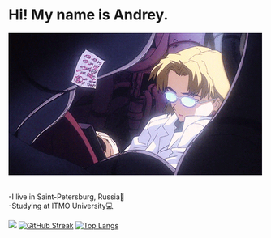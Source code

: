 <div>
<h1>Hi! My name is Andrey.</h1>
<img src="readme/coding.webp" height="281" width="500">
<p><br>-I live in Saint-Petersburg, Russia🏢<br>-Studying at ITMO University💻</p>
</div>

![](https://github-profile-summary-cards.vercel.app/api/cards/stats?username=Psychosocial6&theme=solarized_dark)
[![GitHub Streak](https://github-readme-streak-stats.herokuapp.com/?user=Psychosocial6)](https://git.io/streak-stats)
[![Top Langs](https://github-readme-stats.vercel.app/api/top-langs/?username=Psychosocial6)](https://github.com/anuraghazra/github-readme-stats)

